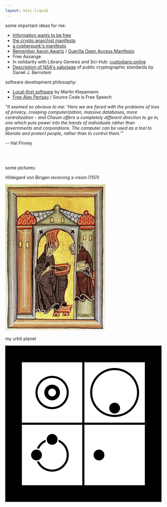 ```yaml
---
layout: misc.liquid
---
```


some important ideas for me:
- [Information wants to be free](https://en.wikipedia.org/wiki/Information_wants_to_be_free)
- [the crypto anarchist manifesto](https://groups.csail.mit.edu/mac/classes/6.805/articles/crypto/cypherpunks/may-crypto-manifesto.html)
- [a cypherpunk's manifesto](https://www.activism.net/cypherpunk/manifesto.html)
- [Remember Aaron Awartz](http://www.rememberaaronsw.com/about) / [Guerilla Open Access Manifesto](https://archive.org/details/GuerillaOpenAccessManifesto/)
- Free Assange
- In solidarity with Library Genesis and Sci-Hub: [custodians.online](https://custodians.online/)
- [Description of NSA's sabotage](https://blog.cr.yp.to/20220805-nsa.html) of public cryptographic standards by Daniel J. Bernstein

software development philosophy:
- [Local-first software](https://www.inkandswitch.com/local-first/) by Martin Kleppmann
- [Free Alex Pertsev](https://www.freealex.nl/) / Source Code is Free Speech

_"It seemed so obvious to me: 'Here we are faced with the problems of loss of privacy, creeping computerization, massive databases, more centralization - and Chaum offers a completely different direction to go in, one which puts power into the hands of individuals rather than governments and corporations. The computer can be used as a tool to liberate and protect people, rather than to control them.'"_ 

-- Hal Finney

<br><br>

some pictures:
<p>
Hildegard von Bingen receiving a vision (1151)
</p>
<p>
  <img src="assets/hildegard.jpg">
</p>

<p>
my urbit planet
</p>
<p>
  <img src="assets/maslen-haslut.png">
</p>
